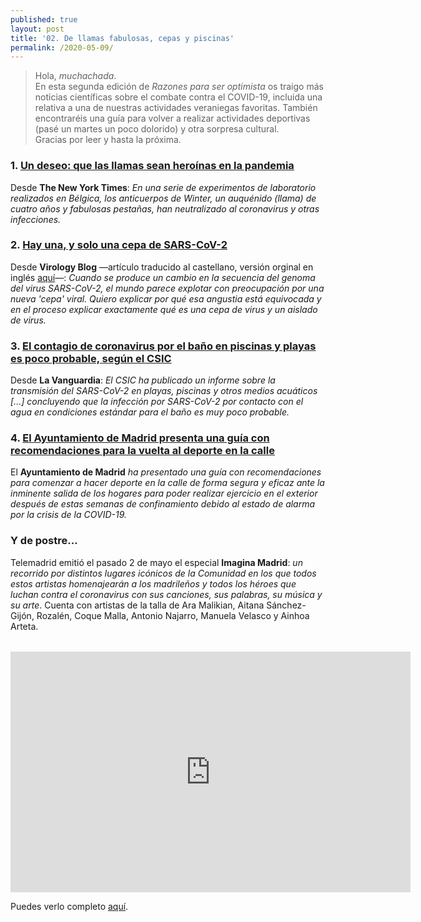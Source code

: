 ```yaml
---
published: true
layout: post
title: '02. De llamas fabulosas, cepas y piscinas'
permalink: /2020-05-09/
---
```

> Hola, *muchachada*.  
> En esta segunda edición de *Razones para ser optimista* os traigo más noticias científicas sobre el combate contra el COVID-19, incluida una relativa a una de nuestras actividades veraniegas favoritas. También encontraréis una guía para volver a realizar actividades deportivas (pasé un martes un poco dolorido) y otra sorpresa cultural.  
> Gracias por leer y hasta la próxima.

<!--more-->

### 1. [Un deseo: que las llamas sean heroínas en la pandemia](https://www.nytimes.com/es/2020/05/06/espanol/ciencia-y-tecnologia/llamas-coronavirus-inmunidad.html?campaign_id=42&emc=edit_bn_20200508&instance_id=18311&nl=el-times&regi_id=115580406&segment_id=26914&te=1&user_id=5b9bf65da86e8219fcf719ce32693d29)

Desde **The New York Times**: _En una serie de experimentos de laboratorio realizados en Bélgica, los anticuerpos de Winter, un auquénido (llama) de cuatro años y fabulosas pestañas, han neutralizado al coronavirus y otras infecciones._

### 2. [Hay una, y solo una cepa de SARS-CoV-2](https://translate.google.com/translate?sl=en&tl=es&u=https%3A%2F%2Fwww.virology.ws%2F2020%2F05%2F07%2Fthere-is-one-and-only-one-strain-of-sars-cov-2%2F)

Desde **Virology Blog** —artículo traducido al castellano, versión orginal en inglés [aquí](https://www.virology.ws/2020/05/07/there-is-one-and-only-one-strain-of-sars-cov-2/)—: _Cuando se produce un cambio en la secuencia del genoma del virus SARS-CoV-2, el mundo parece explotar con preocupación por una nueva 'cepa' viral. Quiero explicar por qué esa angustia está equivocada y en el proceso explicar exactamente qué es una cepa de virus y un aislado de virus._

### 3. [El contagio de coronavirus por el baño en piscinas y playas es poco probable, según el CSIC](https://www.lavanguardia.com/ciencia/20200507/481012081568/contagio-coronavirus-playa-piscina-poco-probable-informe-csic.html)

Desde **La Vanguardia**: _El CSIC ha publicado un informe sobre la transmisión del SARS-CoV-2 en playas, piscinas y otros medios acuáticos \[...\] concluyendo que la infección por SARS-CoV-2 por contacto con el agua en condiciones estándar para el baño es muy poco probable._

### 4. [El Ayuntamiento de Madrid presenta una guía con recomendaciones para la vuelta al deporte en la calle](https://www.madrid.es/portales/munimadrid/es/Inicio/Actualidad/Noticias/El-Ayuntamiento-presenta-una-guia-con-recomendaciones-para-la-vuelta-al-deporte-en-la-calle/?vgnextfmt=default&vgnextoid=28b4df11eaac1710VgnVCM1000001d4a900aRCRD&vgnextchannel=a12149fa40ec9410VgnVCM100000171f5a0aRCRD)

El **Ayuntamiento de Madrid** _ha presentado una guía con recomendaciones para comenzar a hacer deporte en la calle de forma segura y eficaz ante la inminente salida de los hogares para poder realizar ejercicio en el exterior después de estas semanas de confinamiento debido al estado de alarma por la crisis de la COVID-19._

### Y de postre...

Telemadrid emitió el pasado 2 de mayo el especial **Imagina Madrid**: _un recorrido por distintos lugares icónicos de la Comunidad en los que todos estos artistas homenajearán a los madrileños y todos los héroes que luchan contra el coronavirus con sus canciones, sus palabras, su música y su arte_. Cuenta con artistas de la talla de Ara Malikian, Aitana Sánchez-Gijón, Rozalén, Coque Malla, Antonio Najarro, Manuela Velasco y Ainhoa Arteta.  

<div style="text-align:center;margin-top:2rem;">
<iframe src="https://www.facebook.com/plugins/video.php?href=https%3A%2F%2Fwww.facebook.com%2Ftelemadrid%2Fvideos%2F191562651832129%2F&show_text=0&width=560" width="640" height="385" style="border:none;overflow:hidden" scrolling="no" frameborder="0" allowTransparency="true" allowFullScreen="true"></iframe>
</div>  

Puedes verlo completo [aquí](http://www.telemadrid.es/coronavirus-covid-19/Imagina-Madrid-2-2227897189--20200502100000.html).
